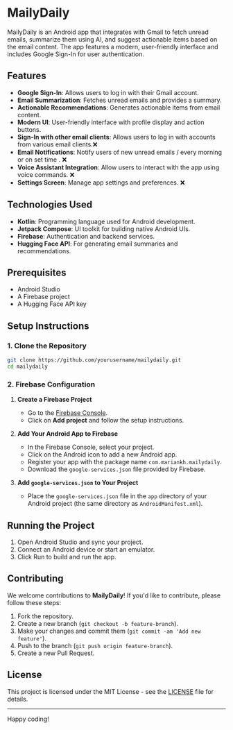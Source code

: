 # MailyDaily

MailyDaily is an Android app that integrates with Gmail to fetch unread emails, summarize them using AI, and suggest actionable items based on the email content. The app features a modern, user-friendly interface and includes Google Sign-In for user authentication.

## Features

- **Google Sign-In**: Allows users to log in with their Gmail account.
- **Email Summarization**: Fetches unread emails and provides a summary.
- **Actionable Recommendations**: Generates actionable items from email content.
- **Modern UI**: User-friendly interface with profile display and action buttons.
- **Sign-In with other email clients**: Allows users to log in with accounts from various email clients.❌
- **Email Notifications**: Notify users of new unread emails / every morning or on set time . ❌
- **Voice Assistant Integration**: Allow users to interact with the app using voice commands. ❌
- **Settings Screen**: Manage app settings and preferences. ❌

## Technologies Used

- **Kotlin**: Programming language used for Android development.
- **Jetpack Compose**: UI toolkit for building native Android UIs.
- **Firebase**: Authentication and backend services.
- **Hugging Face API**: For generating email summaries and recommendations.

## Prerequisites

- Android Studio
- A Firebase project
- A Hugging Face API key

## Setup Instructions

### 1. Clone the Repository

```bash
git clone https://github.com/yourusername/mailydaily.git
cd mailydaily
```

### 2.  Firebase Configuration

1. **Create a Firebase Project**

    - Go to the [Firebase Console](https://console.firebase.google.com/).
    - Click on **Add project** and follow the setup instructions.

2. **Add Your Android App to Firebase**

    - In the Firebase Console, select your project.
    - Click on the Android icon to add a new Android app.
    - Register your app with the package name `com.mariankh.mailydaily`.
    - Download the `google-services.json` file provided by Firebase.

3. **Add `google-services.json` to Your Project**

    - Place the `google-services.json` file in the `app` directory of your Android project (the same directory as `AndroidManifest.xml`).


## Running the Project

1. Open Android Studio and sync your project.
2. Connect an Android device or start an emulator.
3. Click Run to build and run the app.


## Contributing

We welcome contributions to **MailyDaily**! If you'd like to contribute, please follow these steps:

1. Fork the repository.
2. Create a new branch (`git checkout -b feature-branch`).
3. Make your changes and commit them (`git commit -am 'Add new feature'`).
4. Push to the branch (`git push origin feature-branch`).
5. Create a new Pull Request.

## License

This project is licensed under the MIT License - see the [LICENSE](LICENSE) file for details.

---

Happy coding!
